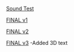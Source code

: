 
[Sound Test](https://hamishpayne.github.io/CODE-WORDS/Processing/SOUNDTEST)

[FINAL v1](https://hamishpayne.github.io/CODE-WORDS/Processing/FINAL_v1)

[FINAL v2](https://hamishpayne.github.io/CODE-WORDS/Processing/FINAL_v2)

[FINAL v3](https://hamishpayne.github.io/CODE-WORDS/Processing/FINAL_v3)
-Added 3D text
